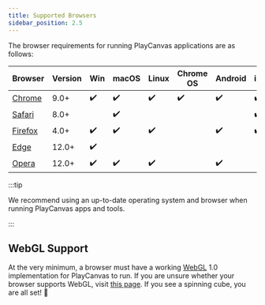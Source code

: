 ```yaml
---
title: Supported Browsers
sidebar_position: 2.5
---
```


The browser requirements for running PlayCanvas applications are as follows:

| Browser                                     | Version | Win      | macOS    | Linux    | Chrome OS | Android  | iOS      |
|---------------------------------------------|---------|----------|----------|----------|-----------|----------|----------|
| [Chrome](https://www.google.com/chrome/)    | 9.0+    | ✔️      | ✔️       | ✔️      | ✔️        | ✔️      | ✔️       |
| [Safari](https://www.apple.com/safari/)     | 8.0+    |          | ✔️      |          |           |          | ✔️       |
| [Firefox](https://www.mozilla.org/firefox/) | 4.0+    | ✔️      | ✔️       | ✔️      |           | ✔️       | ✔️      |
| [Edge](https://www.microsoft.com/edge)      | 12.0+   | ✔️      |          |          |           |          |          |
| [Opera](https://www.opera.com/)             | 12.0+   | ✔️      | ✔️       | ✔️      |           | ✔️       |          |

:::tip

We recommend using an up-to-date operating system and browser when running PlayCanvas apps and tools.

:::

## WebGL Support

At the very minimum, a browser must have a working [WebGL](https://en.wikipedia.org/wiki/WebGL) 1.0 implementation for PlayCanvas to run. If you are unsure whether your browser supports WebGL, visit [this page](https://get.webgl.org/). If you see a spinning cube, you are all set! 🎉
